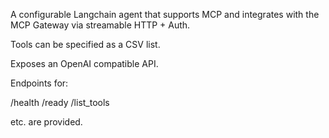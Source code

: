 A configurable Langchain agent that supports MCP and integrates with the MCP Gateway via streamable HTTP + Auth.

Tools can be specified as a CSV list.

Exposes an OpenAI compatible API.

Endpoints for:

/health
/ready
/list_tools

etc. are provided.
